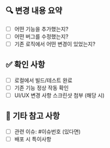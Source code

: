## 🔍 변경 내용 요약
- [ ] 어떤 기능을 추가했는지?
- [ ] 어떤 버그를 수정했는지?
- [ ] 기존 로직에서 어떤 변경이 있었는지?

## ✅ 확인 사항
- [ ] 로컬에서 빌드/테스트 완료
- [ ] 기존 기능 정상 작동 확인
- [ ] UI/UX 변경 사항 스크린샷 첨부 (해당 시)

## 💬 기타 참고 사항
- [ ] 관련 이슈: #이슈번호 (있다면)
- [ ] 배포 시 특이사항
